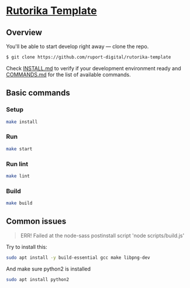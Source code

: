 # [Rutorika Template](https://github.com/ruport-digital/rutorika-template)

## Overview

You'll be able to start develop right away — clone the
repo.

```sh
$ git clone https://github.com/ruport-digital/rutorika-template
```

Check [INSTALL.md](docs/INSTALL.md) to verify if your development
environment ready and [COMMANDS.md](docs/COMMANDS.md) for the list of
available commands.

## Basic commands

### Setup
```sh
make install
```

### Run
```sh
make start
```

### Run lint
```sh
make lint
```

### Build
```sh
make build
```
## Common issues
> ERR! Failed at the node-sass postinstall script 'node scripts/build.js'

Try to install this:

```sh
sudo apt install -y build-essential gcc make libpng-dev
```

And make sure python2 is installed

```sh
sudo apt install python2
```
